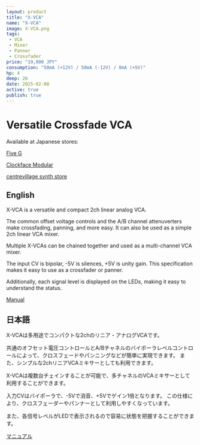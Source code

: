 ```yaml
---
layout: product
title: "X-VCA"
name: "X-VCA"
image: X-VCA.png
tags:
 - VCA
 - Mixer
 - Panner
 - Crossfader
price: "19,800 JPY"
consumption: "50mA (+12V) / 50mA (-12V) / 0mA (+5V)"
hp: 4
deep: 26
date: 2025-02-08
active: true
publish: true
---
```


# Versatile Crossfade VCA

Available at Japanese stores:

[Five G](https://fiveg.net/?pid=184694799)

[Clockface Modular](https://clockfacemodular.com/collections/new-arrival/products/centrjevillage-x-vca)

[centrevillage synth store](https://centrevillage.stores.jp/items/67b04a699d7c8c0ad7f5ae17)

## English

X-VCA is a versatile and compact 2ch linear analog VCA.

The common offset voltage controls and the A/B channel attenuverters make crossfading, panning, and more easy.
It can also be used as a simple 2ch linear VCA mixer.

Multiple X-VCAs can be chained together and used as a multi-channel VCA mixer.

The input CV is bipolar, -5V is silences, +5V is unity gain.
This specification makes it easy to use as a crossfader or panner.

Additionally, each signal level is displayed on the LEDs, making it easy to understand the status.

[Manual](https://docs.google.com/document/d/1SHWyRi9f1ThEWgsIW6espYQDJaixMKaOSAbKmgRGY_g/edit?usp=sharing)

## 日本語

X-VCAは多用途でコンパクトな2chのリニア・アナログVCAです。

共通のオフセット電圧コントロールとA/Bチャネルのバイポーラレベルコントロールによって、クロスフェードやパンニングなどが簡単に実現できます。
また、シンプルな2chリニアVCAミキサーとしても利用できます。

X-VCAは複数台チェインすることが可能で、多チャネルのVCAミキサーとして利用することができます。

入力CVはバイポーラで、-5Vで消音、+5Vでゲイン1倍となります。
この仕様により、クロスフェーダーやパンナーとして利用しやすくなっています。

また、各信号レベルがLEDで表示されるので容易に状態を把握することができます。

[マニュアル](https://docs.google.com/document/d/1Cwv_RsJJ5YZ8P35-ckEt9SFemHvfUb1oTW88Y1CElQQ/edit?usp=sharing)
